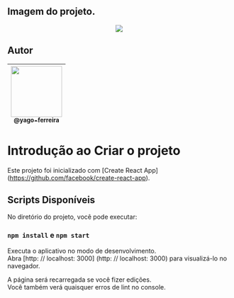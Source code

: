 ## Imagem do projeto.
<p align="center">
<img src="https://user-images.githubusercontent.com/54941268/113515121-f07f7180-9548-11eb-8c9c-e2d46365d61a.PNG" /><br>
</p>

## Autor

| [<img src="https://avatars3.githubusercontent.com/u/54941268?s=400&u=66a7530b71c012deaa44048ea60dfd5303061f07&v=4" width=115><br><sub>@yago-ferreira</sub>](https://github.com/yago-ferreira) |
| :--------------------------------------------------------------------------------------------------------------------------------------: |


# Introdução ao Criar o projeto

Este projeto foi inicializado com [Create React App] (https://github.com/facebook/create-react-app).

## Scripts Disponíveis

No diretório do projeto, você pode executar:
### `npm install` e `npm start`

Executa o aplicativo no modo de desenvolvimento. \
Abra [http: // localhost: 3000] (http: // localhost: 3000) para visualizá-lo no navegador.

A página será recarregada se você fizer edições. \
Você também verá quaisquer erros de lint no console.
